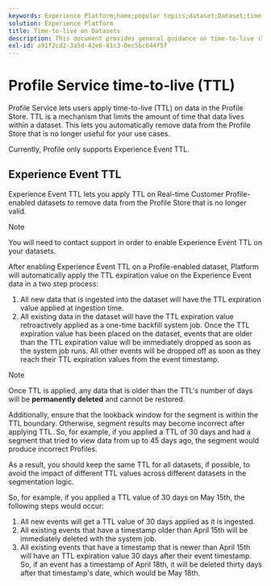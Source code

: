 ```yaml
---
keywords: Experience Platform;home;popular topics;dataset;Dataset;time to live;ttl;time-to-live;
solution: Experience Platform
title: Time-to-live on Datasets
description: This document provides general guidance on time-to-live (TTL) for datasets in the Profile store for Adobe Experience Platform.
exl-id: a91f2cd2-3a5d-42e6-81c3-0ec5bc644f5f
---
```

# Profile Service time-to-live (TTL)

Profile Service lets users apply time-to-live (TTL) on data in the Profile Store. TTL is a mechanism that limits the amount of time that data lives within a dataset. This lets you automatically remove data from the Profile Store that is no longer useful for your use cases.

Currently, Profile only supports Experience Event TTL.

## Experience Event TTL

Experience Event TTL lets you apply TTL on Real-time Customer Profile-enabled datasets to remove data from the Profile Store that is no longer valid.

>[!NOTE]
>
>You will need to contact support in order to enable Experience Event TTL on your datasets.

After enabling Experience Event TTL on a Profile-enabled dataset, Platform will automatically apply the TTL expiration value on the Experience Event data in a two step process:

1. All new data that is ingested into the dataset will have the TTL expiration value applied at ingestion time.
2. All existing data in the dataset will have the TTL expiration value retroactively applied as a one-time backfill system job. Once the TTL expiration value has been placed on the dataset, events that are older than the TTL expiration value will be immediately dropped as soon as the system job runs. All other events will be dropped off as soon as they reach their TTL expiration values from the event timestamp.

>[!NOTE]
>
>Once TTL is applied, any data that is older than the TTL's number of days will be **permanently deleted** and cannot be restored. 
> 
>Additionally, ensure that the lookback window for the segment is within the TTL boundary. Otherwise, segment results may become incorrect after applying TTL. So, for example, if you applied a TTL of 30 days and had a segment that tried to view data from up to 45 days ago, the segment would produce incorrect Profiles.
> 
>As a result, you should keep the same TTL for all datasets, if possible, to avoid the impact of different TTL values across different datasets in the segmentation logic.

So, for example, if you applied a TTL value of 30 days on May 15th, the following steps would occur:

1. All new events will get a TTL value of 30 days applied as it is ingested.
2. All existing events that have a timestamp older than April 15th will be immediately deleted with the system job.
3. All existing events that have a timestamp that is newer than April 15th will have an TTL expiration value 30 days after their event timestamp. So, if an event has a timestamp of April 18th, it will be deleted thirty days after that timestamp's date, which would be May 18th.
